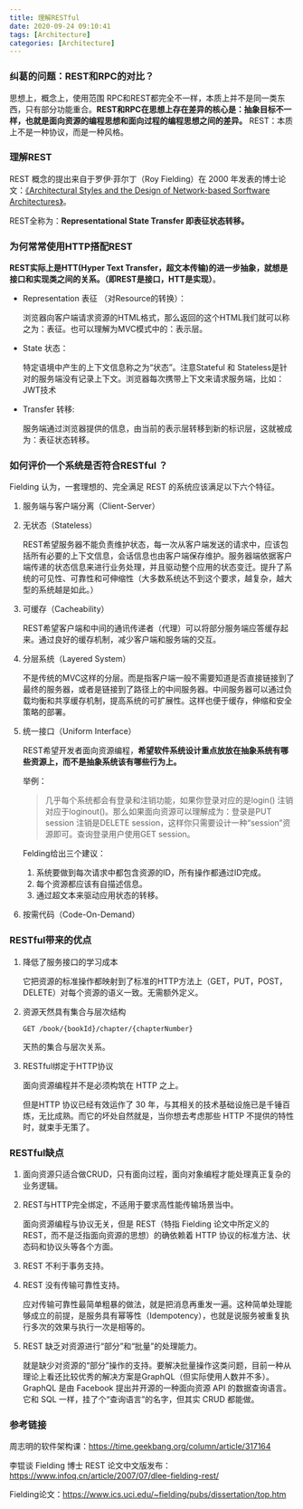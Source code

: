 ```yaml
---
title: 理解RESTful
date: 2020-09-24 09:10:41
tags: [Architecture]
categories: [Architecture]
---
```


### 纠葛的问题：REST和RPC的对比？

思想上，概念上，使用范围 RPC和REST都完全不一样，本质上并不是同一类东西，只有部分功能重合。**REST和RPC在思想上存在差异的核心是：抽象目标不一样，也就是面向资源的编程思想和面向过程的编程思想之间的差异。**
REST：本质上不是一种协议，而是一种风格。

### 理解REST

REST 概念的提出来自于罗伊·菲尔丁（Roy Fielding）在 2000 年发表的博士论文：[《Architectural Styles and the Design of Network-based Sorftware Architectures》](https://www.ics.uci.edu/~fielding/pubs/dissertation/top.htm)。

REST全称为：**Representational State Transfer 即表征状态转移。**

### 为何常常使用HTTP搭配REST

**REST实际上是HTT(Hyper Text Transfer，超文本传输)的进一步抽象，就想是接口和实现类之间的关系。（即REST是接口，HTT是实现）**。

* Representation 表征 （对Resource的转换）：

  浏览器向客户端请求资源的HTML格式，那么返回的这个HTML我们就可以称之为：表征。也可以理解为MVC模式中的：表示层。

* State 状态：

  特定语境中产生的上下文信息称之为“状态”。注意Stateful 和 Stateless是针对的服务端没有记录上下文。浏览器每次携带上下文来请求服务端，比如：JWT技术

* Transfer 转移:

  服务端通过浏览器提供的信息，由当前的表示层转移到新的标识层，这就被成为：表征状态转移。

### 如何评价一个系统是否符合RESTful ？

Fielding 认为，一套理想的、完全满足 REST 的系统应该满足以下六个特征。

1. 服务端与客户端分离（Client-Server）

2. 无状态（Stateless）

   REST希望服务器不能负责维护状态，每一次从客户端发送的请求中，应该包括所有必要的上下文信息，会话信息也由客户端保存维护。服务器端依据客户端传递的状态信息来进行业务处理，并且驱动整个应用的状态变迁。提升了系统的可见性、可靠性和可伸缩性（大多数系统达不到这个要求，越复杂，越大型的系统越是如此。）

3. 可缓存（Cacheability）

   REST希望客户端和中间的通讯传递者（代理）可以将部分服务端应答缓存起来。通过良好的缓存机制，减少客户端和服务端的交互。

4. 分层系统（Layered System）

   不是传统的MVC这样的分层。而是指客户端一般不需要知道是否直接链接到了最终的服务器，或者是链接到了路径上的中间服务器。中间服务器可以通过负载均衡和共享缓存机制，提高系统的可扩展性。这样也便于缓存，伸缩和安全策略的部署。

5. 统一接口（Uniform Interface）

   REST希望开发者面向资源编程，**希望软件系统设计重点放放在抽象系统有哪些资源上，而不是抽象系统该有哪些行为上。**

   举例：

   > 几乎每个系统都会有登录和注销功能，如果你登录对应的是login() 注销对应于loginout()。那么如果面向资源可以理解成为：登录是PUT session 注销是DELETE session，这样你只需要设计一种“session”资源即可。查询登录用户使用GET session。

   Felding给出三个建议：

   1. 系统要做到每次请求中都包含资源的ID，所有操作都通过ID完成。
   2. 每个资源都应该有自描述信息。
   3. 通过超文本来驱动应用状态的转移。

6. 按需代码（Code-On-Demand）

### RESTful带来的优点

1. 降低了服务接口的学习成本

   它把资源的标准操作都映射到了标准的HTTP方法上（GET，PUT，POST，DELETE）对每个资源的语义一致。无需额外定义。

2. 资源天然具有集合与层次结构

   ```
   GET /book/{bookId}/chapter/{chapterNumber}
   ```

   天热的集合与层次关系。

3. RESTful绑定于HTTP协议

   面向资源编程并不是必须构筑在 HTTP 之上。

   但是HTTP 协议已经有效运作了 30 年，与其相关的技术基础设施已是千锤百炼，无比成熟。而它的坏处自然就是，当你想去考虑那些 HTTP 不提供的特性时，就束手无策了。

### RESTful缺点

1. 面向资源只适合做CRUD，只有面向过程，面向对象编程才能处理真正复杂的业务逻辑。

2. REST与HTTP完全绑定，不适用于要求高性能传输场景当中。

   面向资源编程与协议无关，但是 REST（特指 Fielding 论文中所定义的 REST，而不是泛指面向资源的思想）的确依赖着 HTTP 协议的标准方法、状态码和协议头等各个方面。

3. REST 不利于事务支持。

4. REST 没有传输可靠性支持。

   应对传输可靠性最简单粗暴的做法，就是把消息再重发一遍。这种简单处理能够成立的前提，是服务具有幂等性（Idempotency），也就是说服务被重复执行多次的效果与执行一次是相等的。

5. REST 缺乏对资源进行“部分”和“批量”的处理能力。

   就是缺少对资源的“部分”操作的支持。要解决批量操作这类问题，目前一种从理论上看还比较优秀的解决方案是GraphQL（但实际使用人数并不多）。GraphQL 是由 Facebook 提出并开源的一种面向资源 API 的数据查询语言。它和 SQL 一样，挂了个“查询语言”的名字，但其实 CRUD 都能做。

### 参考链接

周志明的软件架构课：https://time.geekbang.org/column/article/317164

李锟谈 Fielding 博士 REST 论文中文版发布：https://www.infoq.cn/article/2007/07/dlee-fielding-rest/

Fielding论文：https://www.ics.uci.edu/~fielding/pubs/dissertation/top.htm
